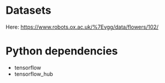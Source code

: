 # Datasets
Here: https://www.robots.ox.ac.uk/%7Evgg/data/flowers/102/

# Python dependencies
- tensorflow
- tensorflow_hub